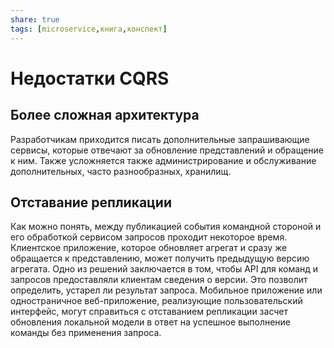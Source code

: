 ```yaml
---
share: true
tags: [microservice,книга,конспект]
---
```

# Недостатки CQRS
## Более сложная архитектура
Разработчикам приходится писать дополнительные запрашивающие сервисы, которые отвечают за обновление представлений и обращение к ним. Также усложняется также администрирование и обслуживание дополнительных, часто разнообразных, хранилищ.
## Отставание репликации
Как можно понять, между публикацией события командной стороной и его обработкой сервисом запросов проходит некоторое время. Клиентское приложение, которое обновляет агрегат и сразу же обращается к представлению, может получить предыдущую версию агрегата.
Одно из решений заключается в том, чтобы API для команд и запросов предоставляли клиентам сведения о версии. Это позволит определить, устарел ли результат запроса.
Мобильное приложение или одностраничное веб-приложение, реализующие пользовательский интерфейс, могут  справиться с отставанием репликации засчет обновления локальной модели в ответ на успешное выполнение команды без применения запроса.